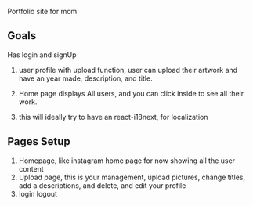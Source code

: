 Portfolio site for mom

## Goals

Has login and signUp

1. user profile with upload function, user can upload their artwork and have an year made, description, and title.

2. Home page displays All users, and you can click inside to see all their work.

3. this will ideally try to have an react-i18next, for localization

## Pages Setup

1. Homepage, like instagram home page for now showing all the user content
2. Upload page, this is your management, upload pictures, change titles, add a descriptions, and delete, and edit your profile
3. login logout